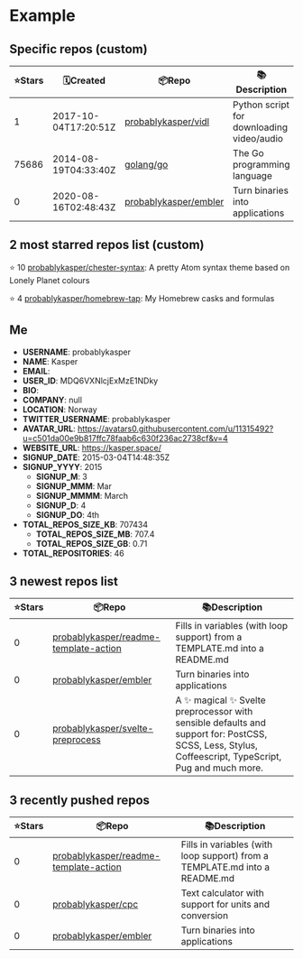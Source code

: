 # Example


## Specific repos (custom)

| ⭐️Stars   | 🗓Created | 📦Repo    | 📚Description |
| --------- | -------- | ----------- | -------------- |
| 1 | 2017-10-04T17:20:51Z | [probablykasper/vidl](https://github.com/probablykasper/vidl) | Python script for downloading video/audio |
| 75686 | 2014-08-19T04:33:40Z | [golang/go](https://github.com/golang/go) | The Go programming language |
| 0 | 2020-08-16T02:48:43Z | [probablykasper/embler](https://github.com/probablykasper/embler) | Turn binaries into applications |

## 2 most starred repos list (custom)

⭐️ 10 [probablykasper/chester-syntax](https://github.com/probablykasper/chester-syntax): A pretty Atom syntax theme based on Lonely Planet colours

⭐️ 4 [probablykasper/homebrew-tap](https://github.com/probablykasper/homebrew-tap): My Homebrew casks and formulas


## Me

- **USERNAME**: probablykasper
- **NAME**: Kasper
- **EMAIL**: 
- **USER_ID**: MDQ6VXNlcjExMzE1NDky
- **BIO**: 
- **COMPANY**: null
- **LOCATION**: Norway
- **TWITTER_USERNAME**: probablykasper
- **AVATAR_URL**: https://avatars0.githubusercontent.com/u/11315492?u=c501da00e9b817ffc78faab6c630f236ac2738cf&v=4
- **WEBSITE_URL**: https://kasper.space/
- **SIGNUP_DATE**: 2015-03-04T14:48:35Z
- **SIGNUP_YYYY**: 2015
  - **SIGNUP_M**: 3
  - **SIGNUP_MMM**: Mar
  - **SIGNUP_MMMM**: March
  - **SIGNUP_D**: 4
  - **SIGNUP_DO**: 4th
- **TOTAL_REPOS_SIZE_KB**: 707434
  - **TOTAL_REPOS_SIZE_MB**: 707.4
  - **TOTAL_REPOS_SIZE_GB**: 0.71
- **TOTAL_REPOSITORIES**: 46

## 3 newest repos list

| ⭐️Stars   | 📦Repo    | 📚Description |
| --------- | ----------- | -------------- |
| 0 | [probablykasper/readme-template-action](https://github.com/probablykasper/readme-template-action) | Fills in variables (with loop support) from a TEMPLATE.md into a README.md |
| 0 | [probablykasper/embler](https://github.com/probablykasper/embler) | Turn binaries into applications |
| 0 | [probablykasper/svelte-preprocess](https://github.com/probablykasper/svelte-preprocess) | A ✨ magical ✨ Svelte preprocessor with sensible defaults and support for: PostCSS, SCSS, Less, Stylus, Coffeescript, TypeScript, Pug and much more. |

## 3 recently pushed repos

| ⭐️Stars   | 📦Repo    | 📚Description |
| --------- | ----------- | -------------- |
| 0 | [probablykasper/readme-template-action](https://github.com/probablykasper/readme-template-action) | Fills in variables (with loop support) from a TEMPLATE.md into a README.md |
| 0 | [probablykasper/cpc](https://github.com/probablykasper/cpc) | Text calculator with support for units and conversion |
| 0 | [probablykasper/embler](https://github.com/probablykasper/embler) | Turn binaries into applications |
